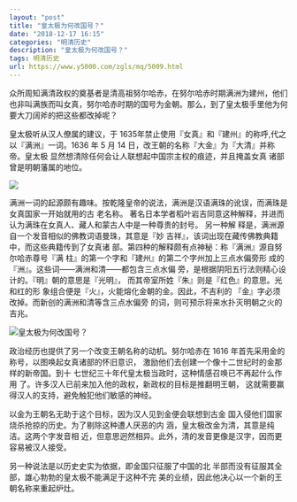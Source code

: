 ```yaml
---
layout: "post"
title: "皇太极为何改国号？"
date: "2018-12-17 16:15"
categories: "明清历史"
description: "皇太极为何改国号？"
tags: 明清历史
url: https://www.y5000.com/zgls/mq/5009.html
---
```






众所周知满清政权的奠基者是清高祖努尔哈赤，在努尔哈赤时期满洲为建州，他们也非叫满族而叫女真，努尔哈赤时期的国号为金朝。那么，到了皇太极手里他为何要大刀阔斧的把这些都改掉呢？

皇太极听从汉人僚属的建议，于 1635年禁止使用『女真』和『建州』的称呼,代之以『满洲』一词。1636 年 5 月 14
日，改王朝的名称『大金』为『大清』并称帝。皇太极 显然想清除任何会让人联想起中国宗主权的痕迹，并且掩盖女真 诸部曾是明朝藩属的地位。

![](https://img.y5000.com/uploads/allimg/161111/0934111030-0.jpg)

满洲一词的起源颇有趣味。按乾隆皇帝的说法，满洲是汉语满珠的讹误，而满珠是女真国家一开始就用的古 老名称。
著名日本学者稻叶岩吉同意这种解释，并进而认为满珠在女真人、藏人和蒙古人中是一种尊贵的封号。 另一种解 释是，满洲源自一个发音相似的佛教词语曼珠，其意是『妙
吉祥』，该词出现在藏传佛教典籍中，而这些典籍传到了女真诸 部。第四种的解释颇有点神秘：称『满洲』源自努尔哈赤尊号『满
柱』的第一个字和『建州』的第二个字州加上三点水偏旁形 成的『洲』。这些词——满洲和清——都包含三点水偏
旁，是根据阴阳五行法则精心设计的。『明』朝的意思是『光明』， 而其帝室所姓『朱』则是『红色』的意思。光和红的形
象组合便是『火』，火能熔化金朝的金。因此，不吉利的 『金』字必须改掉。而新创的满洲和清等含三点水偏旁 的词，则可预示将来水扑灭明朝之火的吉兆。

![皇太极为何改国号？](/uploads/allimg/161111/6-16111109251R58.JPG)

政治经历也提供了另一个改变王朝名称的动机。努尔哈赤在 1616 年首先采用金的称号，以图唤起女真诸部的怀旧意识，
激励他们去创建一个像十二世纪时的金那样的新帝国。到十 七世纪三十年代皇太极当政时，这种情感召唤已不再起什么作用
了。许多汉人已前来加入他的政权，新政权的目标是推翻明王朝， 这就需要赢得汉人的支持，避免触犯他们敏感的神经。

以金为王朝名无助于这个目标，因为汉人见到金便会联想到古金 国入侵他们国家烧杀抢掠的历史。为了剔除这种遭人厌恶的内
涵，皇太极改金为清，其意是纯洁。这两个字发音相 近，但意思迥然相异。此外，清的发音更像是汉字，因而更 容易被汉人接受。

另一种说法是以历史史实为依据，即金国只征服了中国的北 半部而没有征服其全部，雄心勃勃的皇太极不能满足于这种不完
美的业绩，因此他决心以一个新的王朝名称来重起炉灶。
